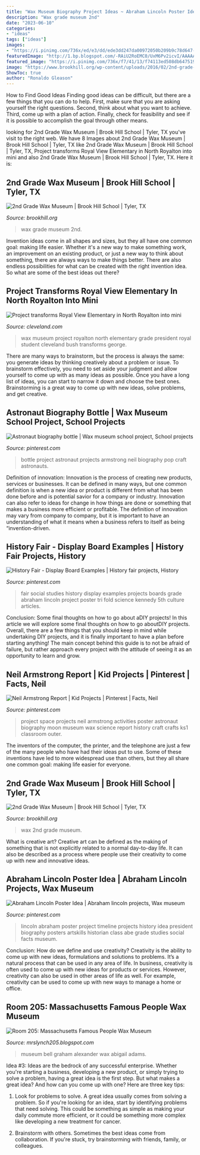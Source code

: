 ```yaml
---
title: "Wax Museum Biography Project Ideas ~ Abraham Lincoln Poster Idea"
description: "Wax grade museum 2nd"
date: "2023-06-10"
categories:
- "ideas"
tags: ["ideas"]
images:
- "https://i.pinimg.com/736x/ed/e3/dd/ede3dd247da00972050b209b9c78d647--about-abraham-lincoln-abraham-lincoln-project.jpg"
featuredImage: "http://1.bp.blogspot.com/-RAiU2RoEMC0/UxM6Pv2icvI/AAAAAAAACIk/vFL8-ef3CKw/s1600/DSCN4059.JPG"
featured_image: "https://i.pinimg.com/736x/f7/41/13/f74113ed508db6475199a6d2e83e316c--astronauts-biographies.jpg"
image: "https://www.brookhill.org/wp-content/uploads/2016/02/2nd-grade-wax-museumeh-6.jpg"
ShowToc: true
author: "Ronaldo Gleason"
---
```



How to Find Good Ideas
Finding good ideas can be difficult, but there are a few things that you can do to help. First, make sure that you are asking yourself the right questions. Second, think about what you want to achieve. Third, come up with a plan of action. Finally, check for feasibility and see if it is possible to accomplish the goal through other means.

	

		
looking for 2nd Grade Wax Museum | Brook Hill School | Tyler, TX you've visit to the right web. We have 8 Images about 2nd Grade Wax Museum | Brook Hill School | Tyler, TX like 2nd Grade Wax Museum | Brook Hill School | Tyler, TX, Project transforms Royal View Elementary in North Royalton into mini and also 2nd Grade Wax Museum | Brook Hill School | Tyler, TX. Here it is:
		
    
## 2nd Grade Wax Museum | Brook Hill School | Tyler, TX

<img loading=lazy src="https://www.brookhill.org/wp-content/uploads/2016/02/2nd-grade-wax-museumeh-6.jpg" onerror="this.onerror=null;this.src='https://tse4.mm.bing.net/th?id=OIP.o4uHyS0BQG3inDQj7B4DXgHaE8&amp;pid=15.1';" alt="2nd Grade Wax Museum | Brook Hill School | Tyler, TX">

_Source: brookhill.org_

>wax grade museum 2nd. 

	

Invention ideas come in all shapes and sizes, but they all have one common goal: making life easier. Whether it's a new way to make something work, an improvement on an existing product, or just a new way to think about something, there are always ways to make things better. There are also endless possibilities for what can be created with the right invention idea. So what are some of the best ideas out there?

    
## Project Transforms Royal View Elementary In North Royalton Into Mini

<img loading=lazy src="https://www.cleveland.com/resizer/Brr_9RyraFoNwf413dVauy5-bFY=/1280x0/smart/advancelocal-adapter-image-uploads.s3.amazonaws.com/image.cleveland.com/home/cleve-media/width2048/img/north-royalton/photo/wax-museum-856c99506d790988.jpg" onerror="this.onerror=null;this.src='https://tse2.mm.bing.net/th?id=OIP.VAEIGdMfyfA5iaAL-e2TWAHaFj&amp;pid=15.1';" alt="Project transforms Royal View Elementary in North Royalton into mini">

_Source: cleveland.com_

>wax museum project royalton north elementary grade president royal student cleveland bush transforms george. 

	

There are many ways to brainstorm, but the process is always the same: you generate ideas by thinking creatively about a problem or issue. To brainstorm effectively, you need to set aside your judgment and allow yourself to come up with as many ideas as possible. Once you have a long list of ideas, you can start to narrow it down and choose the best ones. Brainstorming is a great way to come up with new ideas, solve problems, and get creative.

    
## Astronaut Biography Bottle | Wax Museum School Project, School Projects

<img loading=lazy src="https://i.pinimg.com/736x/f7/41/13/f74113ed508db6475199a6d2e83e316c--astronauts-biographies.jpg" onerror="this.onerror=null;this.src='https://tse4.mm.bing.net/th?id=OIP.pxbIb5LEjgjp88uI6wY86QHaJ3&amp;pid=15.1';" alt="Astronaut biography bottle | Wax museum school project, School projects">

_Source: pinterest.com_

>bottle project astronaut projects armstrong neil biography pop craft astronauts. 

	

Definition of innovation:
Innovation is the process of creating new products, services or businesses. It can be defined in many ways, but one common definition is when a new idea or product is different from what has been done before and is potential savior for a company or industry. Innovation can also refer to ideas for change in how things are done or something that makes a business more efficient or profitable. The definition of innovation may vary from company to company, but it is important to have an understanding of what it means when a business refers to itself as being “invention-driven.

    
## History Fair - Display Board Examples | History Fair Projects, History

<img loading=lazy src="https://i.pinimg.com/736x/d5/12/40/d512406f0b9b2f1177026c44f33c0168--project-display-board-display-boards.jpg" onerror="this.onerror=null;this.src='https://tse2.mm.bing.net/th?id=OIP.m0N4zSVs9h8kGPhxPIfvzAHaFj&amp;pid=15.1';" alt="History Fair - Display Board Examples | History fair projects, History">

_Source: pinterest.com_

>fair social studies history display examples projects boards grade abraham lincoln project poster tri fold science kennedy 5th culture articles. 

	

Conclusion: Some final thoughts on how to go about aDIY projects!
In this article we will explore some final thoughts on how to go aboutDIY projects. Overall, there are a few things that you should keep in mind while undertaking DIY projects, and it is finally important to have a plan before starting anything! The main concept behind this guide is to not be afraid of failure, but rather approach every project with the attitude of seeing it as an opportunity to learn and grow.

    
## Neil Armstrong Report | Kid Projects | Pinterest | Facts, Neil

<img loading=lazy src="https://s-media-cache-ak0.pinimg.com/736x/ed/45/c2/ed45c2273c79c5cf8287201c78caa190.jpg" onerror="this.onerror=null;this.src='https://tse3.mm.bing.net/th?id=OIP.WjfVy18dkbGHC-pBdkQCuQHaHa&amp;pid=15.1';" alt="Neil Armstrong Report | Kid Projects | Pinterest | Facts, Neil">

_Source: pinterest.com_

>project space projects neil armstrong activities poster astronaut biography moon museum wax science report history craft crafts ks1 classroom outer. 

	

The inventors of the computer, the printer, and the telephone are just a few of the many people who have had their ideas put to use. Some of these inventions have led to more widespread use than others, but they all share one common goal: making life easier for everyone.

    
## 2nd Grade Wax Museum | Brook Hill School | Tyler, TX

<img loading=lazy src="https://www.brookhill.org/wp-content/uploads/2016/02/2nd-grade-wax-museumeh-10.jpg" onerror="this.onerror=null;this.src='https://tse3.mm.bing.net/th?id=OIP.DgrH5ZNxb8tq9877c1GhoQHaE8&amp;pid=15.1';" alt="2nd Grade Wax Museum | Brook Hill School | Tyler, TX">

_Source: brookhill.org_

>wax 2nd grade museum. 

	

What is creative art?
Creative art can be defined as the making of something that is not explicitly related to a normal day-to-day life. It can also be described as a process where people use their creativity to come up with new and innovative ideas.

    
## Abraham Lincoln Poster Idea | Abraham Lincoln Projects, Wax Museum

<img loading=lazy src="https://i.pinimg.com/736x/ed/e3/dd/ede3dd247da00972050b209b9c78d647--about-abraham-lincoln-abraham-lincoln-project.jpg" onerror="this.onerror=null;this.src='https://tse2.mm.bing.net/th?id=OIP.I0bb0pf_dMgwMsFF4J7CNQHaJ4&amp;pid=15.1';" alt="Abraham Lincoln Poster Idea | Abraham lincoln projects, Wax museum">

_Source: pinterest.com_

>lincoln abraham poster project timeline projects history idea president biography posters artskills historian class abe grade studies social facts museum. 

	

Conclusion: How do we define and use creativity?
Creativity is the ability to come up with new ideas, formulations and solutions to problems. It’s a natural process that can be used in any area of life. In business, creativity is often used to come up with new ideas for products or services. However, creativity can also be used in other areas of life as well. For example, creativity can be used to come up with new ways to manage a home or office.

    
## Room 205: Massachusetts Famous People Wax Museum

<img loading=lazy src="http://1.bp.blogspot.com/-RAiU2RoEMC0/UxM6Pv2icvI/AAAAAAAACIk/vFL8-ef3CKw/s1600/DSCN4059.JPG" onerror="this.onerror=null;this.src='https://tse2.mm.bing.net/th?id=OIP.Ddumjas_6sjibQOz-yq_ZwHaFj&amp;pid=15.1';" alt="Room 205: Massachusetts Famous People Wax Museum">

_Source: mrslynch205.blogspot.com_

>museum bell graham alexander wax abigail adams. 

	

Idea #3:
Ideas are the bedrock of any successful enterprise. Whether you're starting a business, developing a new product, or simply trying to solve a problem, having a great idea is the first step.
But what makes a great idea? And how can you come up with one? Here are three key tips:

1. Look for problems to solve. A great idea usually comes from solving a problem. So if you're looking for an idea, start by identifying problems that need solving. This could be something as simple as making your daily commute more efficient, or it could be something more complex like developing a new treatment for cancer.

2. Brainstorm with others. Sometimes the best ideas come from collaboration. If you're stuck, try brainstorming with friends, family, or colleagues.


